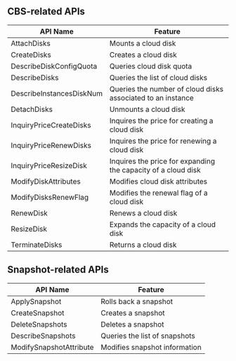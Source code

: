 ## CBS-related APIs

| API Name | Feature |
|---------|---------|
| AttachDisks | Mounts a cloud disk |
| CreateDisks | Creates a cloud disk |
| DescribeDiskConfigQuota | Queries cloud disk quota |
| DescribeDisks | Queries the list of cloud disks |
| DescribeInstancesDiskNum | Queries the number of cloud disks associated to an instance |
| DetachDisks | Unmounts a cloud disk |
| InquiryPriceCreateDisks | Inquires the price for creating a cloud disk |
| InquiryPriceRenewDisks | Inquires the price for renewing a cloud disk |
| InquiryPriceResizeDisk | Inquires the price for expanding the capacity of a cloud disk |
| ModifyDiskAttributes | Modifies cloud disk attributes |
| ModifyDisksRenewFlag | Modifies the renewal flag of a cloud disk |
| RenewDisk | Renews a cloud disk |
| ResizeDisk | Expands the capacity of a cloud disk |
| TerminateDisks | Returns a cloud disk |

## Snapshot-related APIs

| API Name | Feature |
|---------|---------|
| ApplySnapshot | Rolls back a snapshot |
| CreateSnapshot | Creates a snapshot |
| DeleteSnapshots | Deletes a snapshot |
| DescribeSnapshots | Queries the list of snapshots |
| ModifySnapshotAttribute | Modifies snapshot information |


